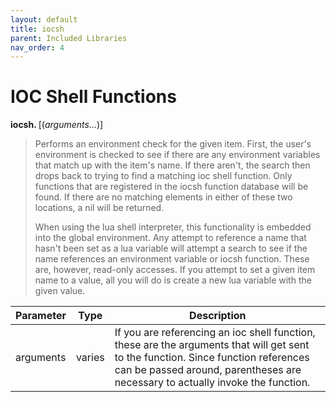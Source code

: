 ```yaml
---
layout: default
title: iocsh
parent: Included Libraries
nav_order: 4
---
```



# IOC Shell Functions

**iocsh. <item>** [(*arguments…*)]

>Performs an environment check for the given item. First, the user's environment is
>checked to see if there are any environment variables that match up with the item's
>name. If there aren't, the search then drops back to trying to find a matching
>ioc shell function. Only functions that are registered in the iocsh function database
>will be found. If there are no matching elements in either of these two locations,
>a nil will be returned.
>
>When using the lua shell interpreter, this functionality is embedded into the global
>environment. Any attempt to reference a name that hasn't been set as a lua variable
>will attempt a search to see if the name references an environment variable or iocsh
>function. These are, however, read-only accesses. If you attempt to set a given
>item name to a value, all you will do is create a new lua variable with the given
>value.

| Parameter | Type | Description |
| - | - | - |
| arguments |  varies | If you are referencing an ioc shell function, these are the arguments that will get sent to the function. Since function references can be passed around, parentheses are necessary to actually invoke the function. |
